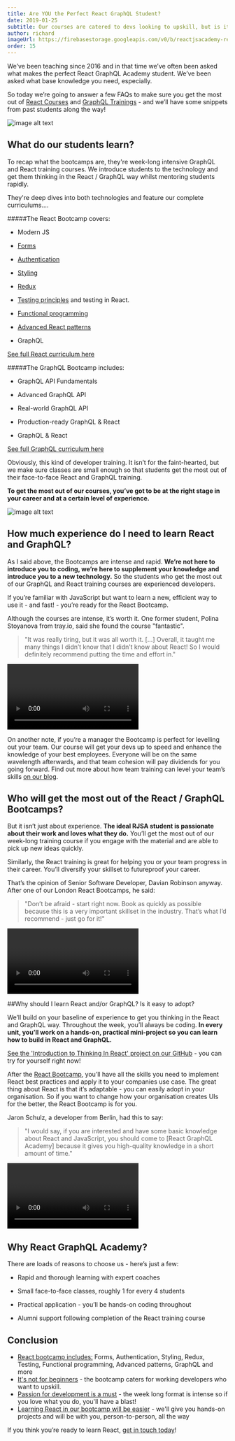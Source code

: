 ```yaml
---
title: Are YOU the Perfect React GraphQL Student?
date: 2019-01-25
subtitle: Our courses are catered to devs looking to upskill, but is it right for you?!
author: richard
imageUrl: https://firebasestorage.googleapis.com/v0/b/reactjsacademy-react.appspot.com/o/blog%20post%20images%2FperfectReactStudent%2FIMG_0414.jpg?alt=media&
order: 15
---
```


We’ve been teaching since 2016 and in that time we’ve often been asked what makes the perfect React GraphQL Academy student. We’ve been asked what base knowledge you need, especially.

So today we’re going to answer a few FAQs to make sure you get the most out of [React Courses](/react/training/) and [GraphQL Trainings](/graphql/training/) - and we’ll have some snippets from past students along the way!

![image alt text](https://firebasestorage.googleapis.com/v0/b/reactjsacademy-react.appspot.com/o/blog%20post%20images%2FperfectReactStudent%2Fimage_1.jpg?alt=media&)

## What do our students learn? <a name="react-bootcamp-syllabus"></a>

To recap what the bootcamps are, they're week-long intensive GraphQL and React training courses. We introduce students to the technology and get them thinking in the React / GraphQL way whilst mentoring students rapidly.

They're deep dives into both technologies and feature our complete curriculums....

#####The React Bootcamp covers:

- Modern JS

- [Forms](/react/react-forms-controlled-and-uncontrolled-components/)

- [Authentication](/react/secure-react-apps-using-JWT-and-react-router/)

- [Styling](/react/styling-in-react/)

- [Redux](/react/introduction-to-redux-explained-with-simple-examples/)

- [Testing principles](/react/unit-testing-fundamentals-explained-using-javascript/) and testing in React.

- [Functional programming](https://advanced-react-patterns.reactjs.academy/composition)

- [Advanced React patterns](https://advanced-react-patterns.reactjs.academy/higher-order-components)

- GraphQL

[See full React curriculum here](/react/curriculum?tab=React%20Bootcamp&section=day1)

#####The GraphQL Bootcamp includes:

- GraphQL API Fundamentals

- Advanced GraphQL API

- Real-world GraphQL API

- Production-ready GraphQL & React

- GraphQL & React

[See full GraphQL curriculum here](/graphql/curriculum)

Obviously, this kind of developer training. It isn’t for the faint-hearted, but we make sure classes are small enough so that students get the most out of their face-to-face React and GraphQL training.

**To get the most out of our courses, you’ve got to be at the right stage in your career and at a certain level of experience.**

![image alt text](https://firebasestorage.googleapis.com/v0/b/reactjsacademy-react.appspot.com/o/blog%20post%20images%2FperfectReactStudent%2Fimage_2.jpg?alt=media&)

## How much experience do I need to learn React and GraphQL? <a name="developer-student-level"></a>

As I said above, the Bootcamps are intense and rapid. **We’re not here to introduce you to coding, we’re here to supplement your knowledge and introduce you to a new technology.** So the students who get the most out of our GraphQL and React training courses are experienced developers.

If you’re familiar with JavaScript but want to learn a new, efficient way to use it - and fast! - you’re ready for the React Bootcamp.

Although the courses are intense, it’s worth it. One former student, Polina Stoyanova from tray.io, said she found the course "fantastic".

> "It was really tiring, but it was all worth it. [...] Overall, it taught me many things I didn’t know that I didn’t know about React! So I would definitely recommend putting the time and effort in."

<video youtube-id="6hmKu1-vW-8" ></video>

On another note, if you’re a manager the Bootcamp is perfect for levelling out your team. Our course will get your devs up to speed and enhance the knowledge of your best employees. Everyone will be on the same wavelength afterwards, and that team cohesion will pay dividends for you going forward. Find out more about how team training can level your team’s skills [on our blog](https://reactgraphql.academy/blog/5-reasons-why-advanced-dev-training-will-keep-your-company-tech-relevant/).

<marketingcard text="Check out the latest dates for all our React Courses" to="/react/training/" button-text="Learn React with us!"></marketingcard>

## Who will get the most out of the React / GraphQL Bootcamps? <a name="passionate-react-developers"></a>

But it isn’t just about experience. **The ideal RJSA student is passionate about their work and loves what they do.** You’ll get the most out of our week-long training course if you engage with the material and are able to pick up new ideas quickly.

Similarly, the React training is great for helping you or your team progress in their career. You’ll diversify your skillset to futureproof your career.

That’s the opinion of Senior Software Developer, Davian Robinson anyway. After one of our London React Bootcamps, he said:

> "Don’t be afraid - start right now. Book as quickly as possible because this is a very important skillset in the industry. That’s what I’d recommend - just go for it!"

<video youtube-id="8C09x9D_4kk" ></video>

##Why should I learn React and/or GraphQL? Is it easy to adopt? <a name="react-easy-to-learn"></a>

We’ll build on your baseline of experience to get you thinking in the React and GraphQL way. Throughout the week, you’ll always be coding. **In every unit, you’ll work on a hands-on, practical mini-project so you can learn how to build in React and GraphQL.**

[See the 'Introduction to Thinking In React' project on our GitHub](https://github.com/reactgraphqlacademy/thinking-in-react) - you can try for yourself right now!

After the [React Bootcamp](/react/training/bootcamp/), you’ll have all the skills you need to implement React best practices and apply it to your companies use case. The great thing about React is that it’s adaptable - you can easily adopt in your organisation. So if you want to change how your organisation creates UIs for the better, the React Bootcamp is for you.

Jaron Schulz, a developer from Berlin, had this to say:

> "I would say, if you are interested and have some basic knowledge about React and JavaScript, you should come to [React GraphQL Academy] because it gives you high-quality knowledge in a short amount of time."

<video youtube-id="3ILCb7drlis" ></video>

<marketingcard text="Check out the latest dates for all our GraphQL Courses" to="/graphql/training/" button-text="Learn GraphQL with us!"></marketingcard>

## Why React GraphQL Academy?

There are loads of reasons to choose us - here’s just a few:

- Rapid and thorough learning with expert coaches

- Small face-to-face classes, roughly 1 for every 4 students

- Practical application - you’ll be hands-on coding throughout

- Alumni support following completion of the React training course
  <a name="conclusion"></a>

## Conclusion

- [React bootcamp includes:](#react-bootcamp-syllabus) Forms, Authentication, Styling, Redux, Testing, Functional programming, Advanced patterns, GraphQL and more
- [It's not for beginners](#developer-student-level) - the bootcamp caters for working developers who want to upskill.
- [Passion for development is a must](#passionate-react-developers) - the week long format is intense so if you love what you do, you'll have a blast!
- [Learning React in our bootcamp will be easier](#react-easy-to-learn) - we'll give you hands-on projects and will be with you, person-to-person, all the way

If you think you’re ready to learn React, [get in touch today](#contact-us)!
